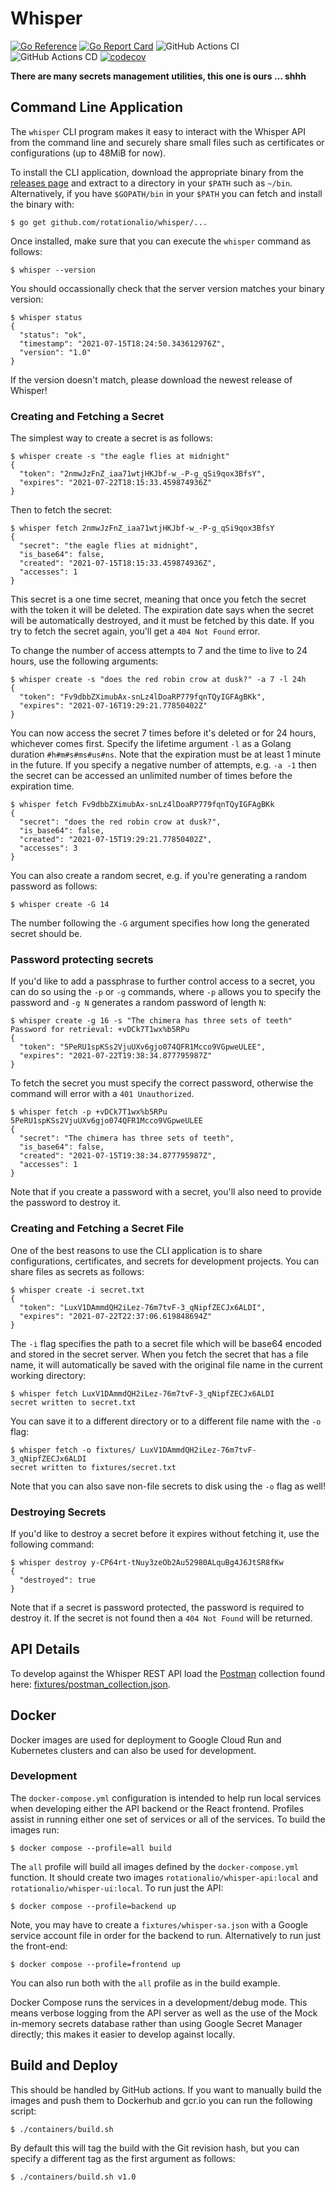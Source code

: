 # Whisper

[![Go Reference](https://pkg.go.dev/badge/github.com/rotationalio/whisper.svg)](https://pkg.go.dev/github.com/rotationalio/whisper)
[![Go Report Card](https://goreportcard.com/badge/github.com/rotationalio/whisper)](https://goreportcard.com/report/github.com/rotationalio/whisper)
![GitHub Actions CI](https://github.com/rotationalio/whisper/actions/workflows/build.yaml/badge.svg?branch=main)
![GitHub Actions CD](https://github.com/rotationalio/whisper/actions/workflows/release.yaml/badge.svg)
[![codecov](https://codecov.io/gh/rotationalio/whisper/branch/main/graph/badge.svg?token=64KYN8JYL4)](https://codecov.io/gh/rotationalio/whisper)


**There are many secrets management utilities, this one is ours … shhh**

## Command Line Application

The `whisper` CLI program makes it easy to interact with the Whisper API from the command line and securely share small files such as certificates or configurations (up to 48MiB for now).

To install the CLI application, download the appropriate binary from the [releases page](https://github.com/rotationalio/whisper/releases) and extract to a directory in your `$PATH` such as `~/bin`. Alternatively, if you have `$GOPATH/bin` in your `$PATH` you can fetch and install the binary with:

```
$ go get github.com/rotationalio/whisper/...
```

Once installed, make sure that you can execute the `whisper` command as follows:

```
$ whisper --version
```

You should occassionally check that the server version matches your binary version:

```
$ whisper status
{
  "status": "ok",
  "timestamp": "2021-07-15T18:24:50.343612976Z",
  "version": "1.0"
}
```

If the version doesn't match, please download the newest release of Whisper!

### Creating and Fetching a Secret

The simplest way to create a secret is as follows:

```
$ whisper create -s "the eagle flies at midnight"
{
  "token": "2nmwJzFnZ_iaa71wtjHKJbf-w_-P-g_qSi9qox3BfsY",
  "expires": "2021-07-22T18:15:33.459874936Z"
}
```

Then to fetch the secret:

```
$ whisper fetch 2nmwJzFnZ_iaa71wtjHKJbf-w_-P-g_qSi9qox3BfsY
{
  "secret": "the eagle flies at midnight",
  "is_base64": false,
  "created": "2021-07-15T18:15:33.459874936Z",
  "accesses": 1
}
```

This secret is a one time secret, meaning that once you fetch the secret with the token it will be deleted. The expiration date says when the secret will be automatically destroyed, and it must be fetched by this date. If you try to fetch the secret again, you'll get a `404 Not Found` error.

To change the number of access attempts to 7 and the time to live to 24 hours, use the following arguments:

```
$ whisper create -s "does the red robin crow at dusk?" -a 7 -l 24h
{
  "token": "Fv9dbbZXimubAx-snLz4lDoaRP779fqnTQyIGFAgBKk",
  "expires": "2021-07-16T19:29:21.77850402Z"
}
```

You can now access the secret 7 times before it's deleted or for 24 hours, whichever comes first. Specify the lifetime argument `-l` as a Golang duration `#h#m#s#ms#us#ns`. Note that the expiration must be at least 1 minute in the future. If you specify a negative number of attempts, e.g. `-a -1` then the secret can be accessed an unlimited number of times before the expiration time.

```
$ whisper fetch Fv9dbbZXimubAx-snLz4lDoaRP779fqnTQyIGFAgBKk
{
  "secret": "does the red robin crow at dusk?",
  "is_base64": false,
  "created": "2021-07-15T19:29:21.77850402Z",
  "accesses": 3
}
```

You can also create a random secret, e.g. if you're generating a random password as follows:

```
$ whisper create -G 14
```

The number following the `-G` argument specifies how long the generated secret should be.

### Password protecting secrets

If you'd like to add a passphrase to further control access to a secret, you can do so using the `-p` or `-g` commands, where `-p` allows you to specify the password and `-g N` generates a random password of length `N`:

```
$ whisper create -g 16 -s "The chimera has three sets of teeth"
Password for retrieval: +vDCk7T1wx%b5RPu
{
  "token": "5PeRU1spKSs2VjuUXv6gjo074QFR1Mcco9VGpweULEE",
  "expires": "2021-07-22T19:38:34.877795987Z"
}
```

To fetch the secret you must specify the correct password, otherwise the command will error with a `401 Unauthorized`.

```
$ whisper fetch -p +vDCk7T1wx%b5RPu 5PeRU1spKSs2VjuUXv6gjo074QFR1Mcco9VGpweULEE
{
  "secret": "The chimera has three sets of teeth",
  "is_base64": false,
  "created": "2021-07-15T19:38:34.877795987Z",
  "accesses": 1
}
```

Note that if you create a password with a secret, you'll also need to provide the password to destroy it.

### Creating and Fetching a Secret File

One of the best reasons to use the CLI application is to share configurations, certificates, and secrets for development projects. You can share files as secrets as follows:

```
$ whisper create -i secret.txt
{
  "token": "LuxV1DAmmdQH2iLez-76m7tvF-3_qNipfZECJx6ALDI",
  "expires": "2021-07-22T22:37:06.619848694Z"
}
```

The `-i` flag specifies the path to a secret file which will be base64 encoded and stored in the secret server. When you fetch the secret that has a file name, it will automatically be saved with the original file name in the current working directory:

```
$ whisper fetch LuxV1DAmmdQH2iLez-76m7tvF-3_qNipfZECJx6ALDI
secret written to secret.txt
```

You can save it to a different directory or to a different file name with the `-o` flag:

```
$ whisper fetch -o fixtures/ LuxV1DAmmdQH2iLez-76m7tvF-3_qNipfZECJx6ALDI
secret written to fixtures/secret.txt
```

Note that you can also save non-file secrets to disk using the `-o` flag as well!

### Destroying Secrets

If you'd like to destroy a secret before it expires without fetching it, use the following command:

```
$ whisper destroy y-CP64rt-tNuy3zeOb2Au52980ALquBg4J6JtSR8fKw
{
  "destroyed": true
}
```

Note that if a secret is password protected, the password is required to destroy it. If the secret is not found then a `404 Not Found` will be returned.

## API Details

To develop against the Whisper REST API load the [Postman](https://www.postman.com/) collection found here: [fixtures/postman_collection.json](fixtures/postman_collection.json).

## Docker

Docker images are used for deployment to Google Cloud Run and Kubernetes clusters and can also be used for development.

### Development

The `docker-compose.yml` configuration is intended to help run local services when developing either the API backend or the React frontend. Profiles assist in running either one set of services or all of the services. To build the images run:

```
$ docker compose --profile=all build
```

The `all` profile will build all images defined by the `docker-compose.yml` function. It should create two images `rotationalio/whisper-api:local` and `rotationalio/whisper-ui:local`. To run just the API:

```
$ docker compose --profile=backend up
```

Note, you may have to create a `fixtures/whisper-sa.json` with a Google service account file in order for the backend to run. Alternatively to run just the front-end:

```
$ docker compose --profile=frontend up
```

You can also run both with the `all` profile as in the build example.

Docker Compose runs the services in a development/debug mode. This means verbose logging from the API server as well as the use of the Mock in-memory secrets database rather than using Google Secret Manager directly; this makes it easier to develop against locally.

## Build and Deploy

This should be handled by GitHub actions. If you want to manually build the images and push them to Dockerhub and gcr.io you can run the following script:

```
$ ./containers/build.sh
```

By default this will tag the build with the Git revision hash, but you can specify a different tag as the first argument as follows:

```
$ ./containers/build.sh v1.0
```